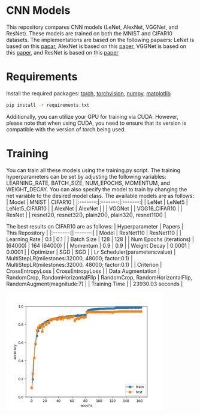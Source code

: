 # CNN Models
This repository compares CNN models (LeNet, AlexNet, VGGNet, and ResNet). These models are trained on both the MNIST and CIFAR10 datasets. The implementations are based on the following papaers: LeNet is based on this [papar](https://ieeexplore.ieee.org/abstract/document/726791), AlexNet is based on this [paper](https://proceedings.neurips.cc/paper/2012/hash/c399862d3b9d6b76c8436e924a68c45b-Abstract.html), VGGNet is based on this [paper](https://arxiv.org/abs/1409.1556), and ResNet is based on this [paper](https://arxiv.org/abs/1512.03385)

# Requirements
Install the required packages: [torch](https://pytorch.org/get-started/locally/), [torchvision](https://pytorch.org/vision/stable/index.html), [numpy](https://numpy.org/), [matplotlib](https://matplotlib.org/stable/install/index.html)
```bash
pip install -r requirements.txt
```
Additionally, you can utilize your GPU for training via CUDA. However, please note that when using CUDA, you need to ensure that its version is compatible with the version of torch being used.

# Training
You can train all these models using the training.py script. The training hyperparameters can be set by adjusting the following variables: LEARNING_RATE, BATCH_SIZE, NUM_EPOCHS, MOMENTUM, and WEIGHT_DECAY. You can also specify the model to train by changing the net variable to the desired model class. The available models are as follows:
| Model | MNIST | CIFAR10 |
|:-------:|:-------:|:-------:|
| LeNet | LeNet5 | LeNet5_CIFAR10 |
| AlexNet | AlexNet | |
| VGGNet | | VGG16_CIFAR10 |
| ResNet | | resnet20, resnet32(), plain20(), plain32(), resnet110() |

The best results on CIFAR10 are as follows:
| Hyperparameter | Papers | This Repository |
|:-------:|:-------:|
| Model | ResNet110 | ResNet110 |
| Learning Rate | 0.1 | 0.1 |
| Batch Size | 128 | 128 |
| Num Epochs (iterations) | (64000) | 164 (64000) |
| Momentum | 0.9 | 0.9 |
| Weight Decay | 0.0001 | 0.0001 |
| Optimizer | SGD | SGD |
| Lr Scheduler(parameters:value) | MultiStepLR(milestones:32000, 48000; factor:0.1) | MultiStepLR(milestones:32000, 48000; factor:0.1) |
| Criterion | CrossEntropyLoss | CrossEntropyLoss |
| Data Augmentation | RandomCrop, RandomHorizontalFlip | RandomCrop, RandomHorizontalFlip, RandomAugment(magnitude:7) |
| Training Time | | 23930.03 seconds |

![ResNet110 Loss Curve](./images/resnet110-loss-curve.png)
